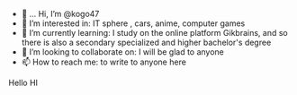 - 👋 ...
Hi, I’m @kogo47
- 👀 I’m interested in: IT sphere , cars, anime, computer games
- 🌱 I’m currently learning: I study on the online platform Gikbrains, and so there is also a secondary specialized and higher bachelor's degree
- 💞️ I’m looking to collaborate on: I will be glad to anyone
- 📫 How to reach me: to write to anyone here
<!---
kogo47/kogo47 is a ✨ special ✨ repository because its `README.md` (this file) appears on your GitHub profile.
You can click the Preview link to take a look at your changes.
--->
Hello
HI
